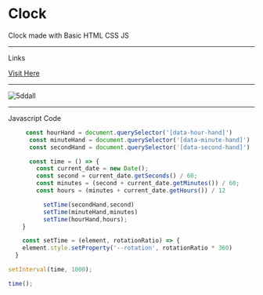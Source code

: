 # Clock
Clock made with Basic HTML CSS JS

---

Links

[Visit Here](https://yogeshrdr.github.io/Clock/)

---

![5ddall](https://user-images.githubusercontent.com/70858211/122096255-fe485180-ce2b-11eb-9671-b655b55ef4cd.gif)

---
Javascript Code

```javascript
     const hourHand = document.querySelector('[data-hour-hand]')
      const minuteHand = document.querySelector('[data-minute-hand]')
      const secondHand = document.querySelector('[data-second-hand]')

      const time = () => {
        const current_date = new Date();
        const second = current_date.getSeconds() / 60;
        const minutes = (second + current_date.getMinutes()) / 60;
        const hours = (minutes + current_date.getHours()) / 12

	      setTime(secondHand,second)
	      setTime(minuteHand,minutes)
	      setTime(hourHand,hours);
    }

    const setTime = (element, rotationRatio) => {
   	element.style.setProperty('--rotation', rotationRatio * 360)
  }

setInterval(time, 1000);

time();
```


